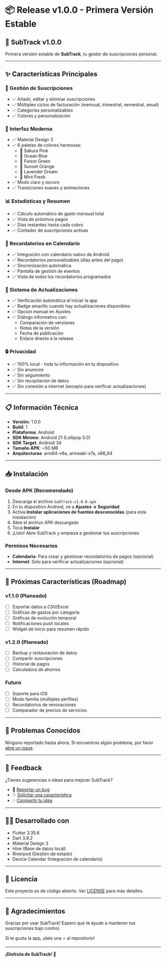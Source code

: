 # 📦 Release v1.0.0 - Primera Versión Estable

## 🎉 SubTrack v1.0.0

Primera versión estable de **SubTrack**, tu gestor de suscripciones personal.

---

## ✨ Características Principales

### 📱 Gestión de Suscripciones
- ✅ Añadir, editar y eliminar suscripciones
- ✅ Múltiples ciclos de facturación (mensual, trimestral, semestral, anual)
- ✅ Categorías personalizables
- ✅ Colores y personalización

### 🎨 Interfaz Moderna
- ✅ Material Design 3
- ✅ 6 paletas de colores hermosas:
  - 🌸 Sakura Pink
  - 🌊 Ocean Blue
  - 🌲 Forest Green
  - 🌅 Sunset Orange
  - 💜 Lavender Dream
  - 🍃 Mint Fresh
- ✅ Modo claro y oscuro
- ✅ Transiciones suaves y animaciones

### 📊 Estadísticas y Resumen
- ✅ Cálculo automático de gasto mensual total
- ✅ Vista de próximos pagos
- ✅ Días restantes hasta cada cobro
- ✅ Contador de suscripciones activas

### 📅 Recordatorios en Calendario
- ✅ Integración con calendario nativo de Android
- ✅ Recordatorios personalizables (días antes del pago)
- ✅ Sincronización automática
- ✅ Pantalla de gestión de eventos
- ✅ Vista de todos los recordatorios programados

### 🔄 Sistema de Actualizaciones
- ✅ Verificación automática al iniciar la app
- ✅ Badge amarillo cuando hay actualizaciones disponibles
- ✅ Opción manual en Ajustes
- ✅ Diálogo informativo con:
  - Comparación de versiones
  - Notas de la versión
  - Fecha de publicación
  - Enlace directo a la release

### 🔒 Privacidad
- ✅ 100% local - toda tu información en tu dispositivo
- ✅ Sin anuncios
- ✅ Sin seguimiento
- ✅ Sin recopilación de datos
- ✅ Sin conexión a internet (excepto para verificar actualizaciones)

---

## 📋 Información Técnica

- **Versión**: 1.0.0
- **Build**: 1
- **Plataforma**: Android
- **SDK Mínimo**: Android 21 (Lollipop 5.0)
- **SDK Target**: Android 34
- **Tamaño APK**: ~50 MB
- **Arquitecturas**: arm64-v8a, armeabi-v7a, x86_64

---

## 📥 Instalación

### Desde APK (Recomendado)

1. Descarga el archivo `SubTrack-v1.0.0.apk`
2. En tu dispositivo Android, ve a **Ajustes → Seguridad**
3. Activa **Instalar aplicaciones de fuentes desconocidas** (para esta instalación)
4. Abre el archivo APK descargado
5. Toca **Instalar**
6. ¡Listo! Abre SubTrack y empieza a gestionar tus suscripciones

### Permisos Necesarios

- **Calendario**: Para crear y gestionar recordatorios de pagos (opcional)
- **Internet**: Solo para verificar actualizaciones (opcional)

---

## 🚀 Próximas Características (Roadmap)

### v1.1.0 (Planeado)
- [ ] Exportar datos a CSV/Excel
- [ ] Gráficas de gastos por categoría
- [ ] Gráficas de evolución temporal
- [ ] Notificaciones push locales
- [ ] Widget de inicio para resumen rápido

### v1.2.0 (Planeado)
- [ ] Backup y restauración de datos
- [ ] Compartir suscripciones
- [ ] Historial de pagos
- [ ] Calculadora de ahorros

### Futuro
- [ ] Soporte para iOS
- [ ] Modo familia (múltiples perfiles)
- [ ] Recordatorios de renovaciones
- [ ] Comparador de precios de servicios

---

## 🐛 Problemas Conocidos

Ninguno reportado hasta ahora. Si encuentras algún problema, por favor [abre un issue](https://github.com/NRVH/app_streaming_costos/issues).

---

## 💬 Feedback

¿Tienes sugerencias o ideas para mejorar SubTrack?
- 🐛 [Reportar un bug](https://github.com/NRVH/app_streaming_costos/issues/new?labels=bug)
- ✨ [Solicitar una característica](https://github.com/NRVH/app_streaming_costos/issues/new?labels=enhancement)
- 💡 [Compartir tu idea](https://github.com/NRVH/app_streaming_costos/discussions)

---

## 👨‍💻 Desarrollado con

- Flutter 3.35.6
- Dart 3.9.2
- Material Design 3
- Hive (Base de datos local)
- Riverpod (Gestión de estado)
- Device Calendar (Integración de calendario)

---

## 📄 Licencia

Este proyecto es de código abierto. Ver [LICENSE](LICENSE) para más detalles.

---

## 🙏 Agradecimientos

Gracias por usar SubTrack! Espero que te ayude a mantener tus suscripciones bajo control.

Si te gusta la app, ¡dale una ⭐ al repositorio!

---

**¡Disfruta de SubTrack! 🎉**
